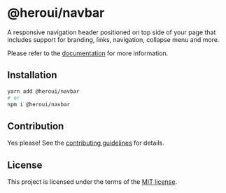 # @heroui/navbar

A responsive navigation header positioned on top side of your page that includes support for branding, links, navigation, collapse menu and more.

Please refer to the [documentation](https://nextui.org/docs/components/navbar) for more information.

## Installation

```sh
yarn add @heroui/navbar
# or
npm i @heroui/navbar
```

## Contribution

Yes please! See the
[contributing guidelines](https://github.com/frontio-ai/heroui/blob/master/CONTRIBUTING.md)
for details.

## License

This project is licensed under the terms of the
[MIT license](https://github.com/frontio-ai/heroui/blob/master/LICENSE).
